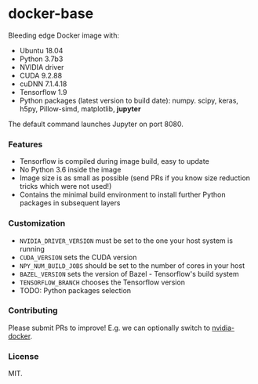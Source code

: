 # docker-base
Bleeding edge Docker image with:

- Ubuntu 18.04
- Python 3.7b3
- NVIDIA driver
- CUDA 9.2.88
- cuDNN 7.1.4.18
- Tensorflow 1.9
- Python packages (latest version to build date): numpy. scipy, keras, h5py, Pillow-simd, matplotlib, **jupyter**

The default command launches Jupyter on port 8080.

### Features

- Tensorflow is compiled during image build, easy to update
- No Python 3.6 inside the image
- Image size is as small as possible (send PRs if you know size reduction tricks which were not used!)
- Contains the minimal build environment to install further Python packages in subsequent layers

### Customization

- `NVIDIA_DRIVER_VERSION` must be set to the one your host system is running
- `CUDA_VERSION` sets the CUDA version
- `NPY_NUM_BUILD_JOBS` should be set to the number of cores in your host
- `BAZEL_VERSION` sets the version of Bazel - Tensorflow's build system
- `TENSORFLOW_BRANCH` chooses the Tensorflow version
- TODO: Python packages selection

### Contributing

Please submit PRs to improve! E.g. we can optionally switch to [nvidia-docker](https://github.com/NVIDIA/nvidia-docker).

### License

MIT.
